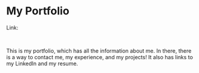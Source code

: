 # My Portfolio

Link: 

<br />

This is my portfolio, which has all the information about me. In there, there is a way to contact me, my experience, and my projects! It also has links to my LinkedIn and my resume.
